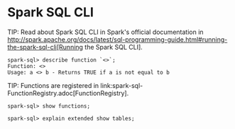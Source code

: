 # Spark SQL CLI

TIP: Read about Spark SQL CLI in Spark's official documentation in  http://spark.apache.org/docs/latest/sql-programming-guide.html#running-the-spark-sql-cli[Running the Spark SQL CLI].

```
spark-sql> describe function `<>`;
Function: <>
Usage: a <> b - Returns TRUE if a is not equal to b
```

TIP: Functions are registered in link:spark-sql-FunctionRegistry.adoc[FunctionRegistry].

```
spark-sql> show functions;
```

```
spark-sql> explain extended show tables;
```
